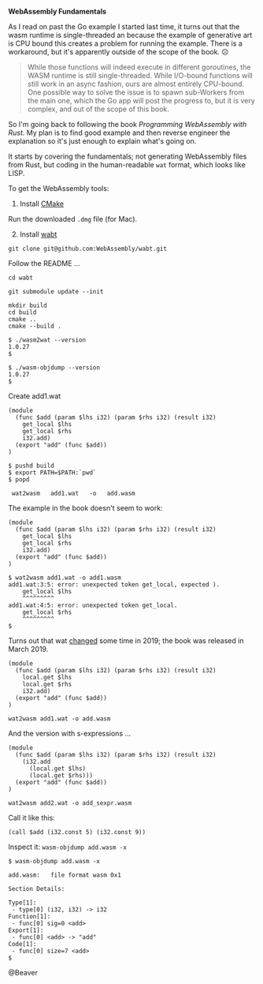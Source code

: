 **WebAssembly Fundamentals**

As I read on past the Go example I started last time, it turns out that the wasm runtime is single-threaded an because the example of generative art is CPU bound this creates a problem for running the example. There is a workaround, but it's apparently outside of the scope of the book. :frowning_face: 

>While those functions will indeed execute in different goroutines, the WASM runtime is still single-threaded. While I/O-bound functions will still work in an async fashion, ours are almost entirely CPU-bound. One possible way to solve the issue is to spawn sub-Workers from the main one, which the Go app will post the progress to, but it is very complex, and out of the scope of this book. 

So I'm going back to following the book _Programming WebAssembly with Rust_. My plan is to find good example and then reverse engineer the explanation so it's just enough to explain what's going on.

It starts by covering the fundamentals; not generating WebAssembly files from Rust, but coding in the human-readable `wat` format, which looks like LISP.

To get the WebAssembly tools:

1. Install [CMake](https://cmake.org/)

Run the downloaded `.dmg` file (for Mac).

2. Install [wabt](https://github.com/WebAssembly/wabt)

`git clone git@github.com:WebAssembly/wabt.git`

Follow the README ...

`cd wabt`

`git submodule update --init`

```
mkdir build
cd build
cmake ..
cmake --build .
```

```
$ ./wasm2wat --version
1.0.27
$ 
```  
  
```
$ ./wasm-objdump --version
1.0.27
$  
```

Create add1.wat

```
(module
  (func $add (param $lhs i32) (param $rhs i32) (result i32)
    get_local $lhs
    get_local $rhs
    i32.add)
  (export "add" (func $add))
)
```

```
$ pushd build
$ export PATH=$PATH:`pwd`
$ popd
```

`​​ wat2wasm ​​ ​​ add1.wat ​​ ​​ -o ​​ ​​ add.wasm ​ `

The example in the book doesn't seem to work:

```
(module
  (func $add (param $lhs i32) (param $rhs i32) (result i32)
    get_local $lhs
    get_local $rhs
    i32.add)
  (export "add" (func $add))
)
```

```
$ wat2wasm add1.wat -o add1.wasm
add1.wat:3:5: error: unexpected token get_local, expected ).
    get_local $lhs
    ^^^^^^^^^
add1.wat:4:5: error: unexpected token get_local.
    get_local $rhs
    ^^^^^^^^^
$
```

Turns out that wat [changed](https://github.com/WebAssembly/spec/issues/884) some time in 2019; the book was released in March 2019.

```
(module
  (func $add (param $lhs i32) (param $rhs i32) (result i32)
    local.get $lhs
    local.get $rhs
    i32.add)
  (export "add" (func $add))
)
```

`wat2wasm add1.wat -o add.wasm`

And the version with s-expressions ...

```
(module
  (func $add (param $lhs i32) (param $rhs i32) (result i32)
    (i32.add
      (local.get $lhs)
      (local.get $rhs)))
  (export "add" (func $add))
)
```

`wat2wasm add2.wat -o add_sexpr.wasm`

Call it like this:

`(call $add (i32.const 5) (i32.const 9))` 

Inspect it: `wasm-objdump add.wasm -x`

```
$ wasm-objdump add.wasm -x

add.wasm:	file format wasm 0x1

Section Details:

Type[1]:
 - type[0] (i32, i32) -> i32
Function[1]:
 - func[0] sig=0 <add>
Export[1]:
 - func[0] <add> -> "add"
Code[1]:
 - func[0] size=7 <add>
$
```

@Beaver 



